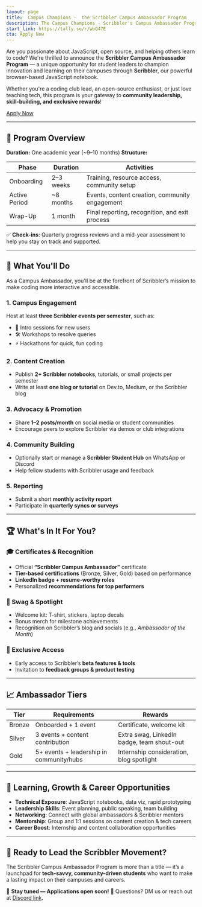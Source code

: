 ```yaml
---
layout: page
title:  Campus Champions -  the Scribbler Campus Ambassador Program
description: The Campus Champions - Scribbler's Campus Ambassador Program is more than a title - it’s a launchpad for tech-savvy, community-driven students who want to make a lasting impact on their campuses and careers.
start_link: https://tally.so/r/wbQ47E
cta: Apply Now
---
```


Are you passionate about JavaScript, open source, and helping others learn to code? We're thrilled to announce the **Scribbler Campus Ambassador Program** — a unique opportunity for student leaders to champion innovation and learning on their campuses through **Scribbler**, our powerful browser-based JavaScript notebook.

Whether you're a coding club lead, an open-source enthusiast, or just love teaching tech, this program is your gateway to **community leadership, skill-building, and exclusive rewards**!

[Apply Now](https://tally.so/r/wbQ47E)

---

## 🎯 Program Overview

**Duration:** One academic year (\~9–10 months)
**Structure:**

| Phase         | Duration   | Activities                                     |
| ------------- | ---------- | ---------------------------------------------- |
| Onboarding    | 2–3 weeks  | Training, resource access, community setup     |
| Active Period | \~8 months | Events, content creation, community engagement |
| Wrap-Up       | 1 month    | Final reporting, recognition, and exit process |

✅ **Check-ins**: Quarterly progress reviews and a mid-year assessment to help you stay on track and supported.

---

## 💼 What You'll Do

As a Campus Ambassador, you'll be at the forefront of Scribbler’s mission to make coding more interactive and accessible.

### 1. **Campus Engagement**

Host at least **three Scribbler events per semester**, such as:

* 📢 Intro sessions for new users
* 🛠️ Workshops to resolve queries
* ⚡ Hackathons for quick, fun coding

### 2. **Content Creation**

* Publish **2+ Scribbler notebooks**, tutorials, or small projects per semester
* Write at least **one blog or tutorial** on Dev.to, Medium, or the Scribbler blog

### 3. **Advocacy & Promotion**

* Share **1–2 posts/month** on social media or student communities
* Encourage peers to explore Scribbler via demos or club integrations

### 4. **Community Building**

* Optionally start or manage a **Scribbler Student Hub** on WhatsApp or Discord
* Help fellow students with Scribbler usage and feedback

### 5. **Reporting**

* Submit a short **monthly activity report**
* Participate in **quarterly syncs or surveys**

---

## 🏆 What's In It For You?

### 🎓 Certificates & Recognition

* Official **“Scribbler Campus Ambassador”** certificate
* **Tier-based certifications** (Bronze, Silver, Gold) based on performance
* **LinkedIn badge + resume-worthy roles**
* Personalized **recommendations for top performers**

### 🧢 Swag & Spotlight

* Welcome kit: T-shirt, stickers, laptop decals
* Bonus merch for milestone achievements
* Recognition on Scribbler’s blog and socials (e.g., *Ambassador of the Month*)

### 🚀 Exclusive Access

* Early access to Scribbler’s **beta features & tools**
* Invitation to **feedback groups & product testing**

---

## 📈 Ambassador Tiers

| Tier   | Requirements                             | Rewards                                    |
| ------ | ---------------------------------------- | ------------------------------------------ |
| Bronze | Onboarded + 1 event                      | Certificate, welcome kit                   |
| Silver | 3 events + content contribution          | Extra swag, LinkedIn badge, team shout-out |
| Gold   | 5+ events + leadership in community/hubs | Internship consideration, blog spotlight   |

---

## 🧠 Learning, Growth & Career Opportunities

* **Technical Exposure**: JavaScript notebooks, data viz, rapid prototyping
* **Leadership Skills**: Event planning, public speaking, team building
* **Networking**: Connect with global ambassadors & Scribbler mentors
* **Mentorship**: Group and 1:1 sessions on content creation & tech careers
* **Career Boost**: Internship and content collaboration opportunities

---

## 🚀 Ready to Lead the Scribbler Movement?

The Scribbler Campus Ambassador Program is more than a title — it’s a launchpad for **tech-savvy, community-driven students** who want to make a lasting impact on their campuses and careers.

📅 **Stay tuned — Applications open soon!**
💬 Questions? DM us or reach out at [Discord link](https://join.scribbler.live).

